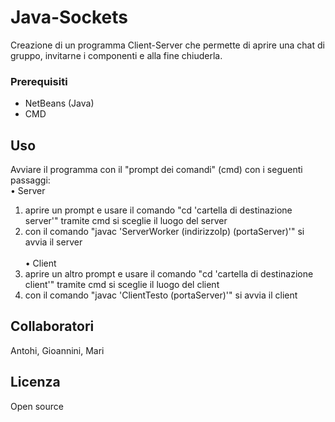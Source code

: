 # Java-Sockets

Creazione di un programma Client-Server che permette di aprire una chat di gruppo, invitarne i componenti e alla fine chiuderla.

### Prerequisiti

* NetBeans (Java)
* CMD

## Uso

Avviare il programma con il "prompt dei comandi" (cmd) con i seguenti passaggi: <br>
• Server
 1. aprire un prompt e usare il comando "cd 'cartella di destinazione server'" tramite cmd si sceglie il luogo del server
 2. con il comando "javac 'ServerWorker (indirizzoIp) (portaServer)'" si avvia il server 
 <br><br>
 • Client
 1. aprire un altro prompt e usare il comando "cd 'cartella di destinazione client'" tramite cmd si sceglie il luogo del client
 2. con il comando "javac 'ClientTesto (portaServer)'" si avvia il client

## Collaboratori
 
Antohi, Gioannini, Mari

## Licenza

Open source
